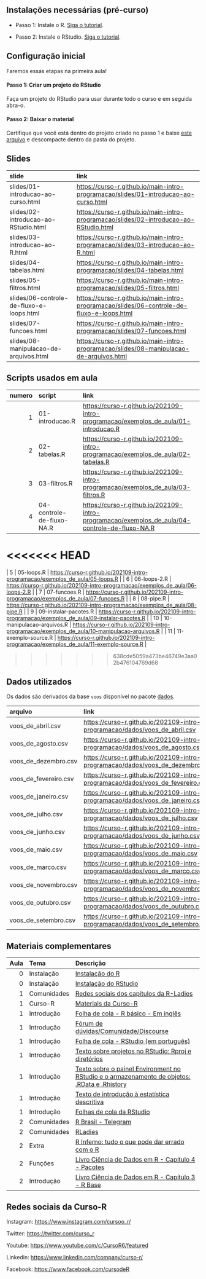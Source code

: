 
<!-- README.md is generated from README.Rmd. Please edit that file -->

## Instalações necessárias (pré-curso)

-   Passo 1: Instale o R. [Siga o
    tutorial](https://livro.curso-r.com/1-1-instalacao-do-r.html).

-   Passo 2: Instale o RStudio. [Siga o
    tutorial](https://livro.curso-r.com/1-2-instalacao-do-rstudio.html).

## Configuração inicial

Faremos essas etapas na primeira aula!

#### Passo 1: Criar um projeto do RStudio

Faça um projeto do RStudio para usar durante todo o curso e em seguida
abra-o.

#### Passo 2: Baixar o material

Certifique que você está dentro do projeto criado no passo 1 e baixe
[este
arquivo](https://github.com/curso-r/main-intro-programacao/raw/master/material_do_curso.zip)
e descompacte dentro da pasta do projeto.

## Slides

| slide                                    | link                                                                                        |
|:-----------------------------------------|:--------------------------------------------------------------------------------------------|
| slides/01-introducao-ao-curso.html       | <https://curso-r.github.io/main-intro-programacao/slides/01-introducao-ao-curso.html>       |
| slides/02-introducao-ao-RStudio.html     | <https://curso-r.github.io/main-intro-programacao/slides/02-introducao-ao-RStudio.html>     |
| slides/03-introducao-ao-R.html           | <https://curso-r.github.io/main-intro-programacao/slides/03-introducao-ao-R.html>           |
| slides/04-tabelas.html                   | <https://curso-r.github.io/main-intro-programacao/slides/04-tabelas.html>                   |
| slides/05-filtros.html                   | <https://curso-r.github.io/main-intro-programacao/slides/05-filtros.html>                   |
| slides/06-controle-de-fluxo-e-loops.html | <https://curso-r.github.io/main-intro-programacao/slides/06-controle-de-fluxo-e-loops.html> |
| slides/07-funcoes.html                   | <https://curso-r.github.io/main-intro-programacao/slides/07-funcoes.html>                   |
| slides/08-manipulacao-de-arquivos.html   | <https://curso-r.github.io/main-intro-programacao/slides/08-manipulacao-de-arquivos.html>   |

## Scripts usados em aula

| numero | script                    | link                                                                                            |
|-------:|:--------------------------|:------------------------------------------------------------------------------------------------|
|      1 | 01-introducao.R           | <https://curso-r.github.io/202109-intro-programacao/exemplos_de_aula/01-introducao.R>           |
|      2 | 02-tabelas.R              | <https://curso-r.github.io/202109-intro-programacao/exemplos_de_aula/02-tabelas.R>              |
|      3 | 03-filtros.R              | <https://curso-r.github.io/202109-intro-programacao/exemplos_de_aula/03-filtros.R>              |
|      4 | 04-controle-de-fluxo-NA.R | <https://curso-r.github.io/202109-intro-programacao/exemplos_de_aula/04-controle-de-fluxo-NA.R> |
<<<<<<< HEAD
=======
|      5 | 05-loops.R                | <https://curso-r.github.io/202109-intro-programacao/exemplos_de_aula/05-loops.R>                |
|      6 | 06-loops-2.R              | <https://curso-r.github.io/202109-intro-programacao/exemplos_de_aula/06-loops-2.R>              |
|      7 | 07-funcoes.R              | <https://curso-r.github.io/202109-intro-programacao/exemplos_de_aula/07-funcoes.R>              |
|      8 | 08-pipe.R                 | <https://curso-r.github.io/202109-intro-programacao/exemplos_de_aula/08-pipe.R>                 |
|      9 | 09-instalar-pacotes.R     | <https://curso-r.github.io/202109-intro-programacao/exemplos_de_aula/09-instalar-pacotes.R>     |
|     10 | 10-manipulacao-arquivos.R | <https://curso-r.github.io/202109-intro-programacao/exemplos_de_aula/10-manipulacao-arquivos.R> |
|     11 | 11-exemplo-source.R       | <https://curso-r.github.io/202109-intro-programacao/exemplos_de_aula/11-exemplo-source.R>       |
>>>>>>> 638cde5059a473be46749e3aa02b476104769d68

## Dados utilizados

Os dados são derivados da base `voos` disponível no pacote
[dados](https://cienciadedatos.github.io/dados/).

| arquivo                 | link                                                                             |
|:------------------------|:---------------------------------------------------------------------------------|
| voos\_de\_abril.csv     | <https://curso-r.github.io/202109-intro-programacao/dados/voos_de_abril.csv>     |
| voos\_de\_agosto.csv    | <https://curso-r.github.io/202109-intro-programacao/dados/voos_de_agosto.csv>    |
| voos\_de\_dezembro.csv  | <https://curso-r.github.io/202109-intro-programacao/dados/voos_de_dezembro.csv>  |
| voos\_de\_fevereiro.csv | <https://curso-r.github.io/202109-intro-programacao/dados/voos_de_fevereiro.csv> |
| voos\_de\_janeiro.csv   | <https://curso-r.github.io/202109-intro-programacao/dados/voos_de_janeiro.csv>   |
| voos\_de\_julho.csv     | <https://curso-r.github.io/202109-intro-programacao/dados/voos_de_julho.csv>     |
| voos\_de\_junho.csv     | <https://curso-r.github.io/202109-intro-programacao/dados/voos_de_junho.csv>     |
| voos\_de\_maio.csv      | <https://curso-r.github.io/202109-intro-programacao/dados/voos_de_maio.csv>      |
| voos\_de\_marco.csv     | <https://curso-r.github.io/202109-intro-programacao/dados/voos_de_marco.csv>     |
| voos\_de\_novembro.csv  | <https://curso-r.github.io/202109-intro-programacao/dados/voos_de_novembro.csv>  |
| voos\_de\_outubro.csv   | <https://curso-r.github.io/202109-intro-programacao/dados/voos_de_outubro.csv>   |
| voos\_de\_setembro.csv  | <https://curso-r.github.io/202109-intro-programacao/dados/voos_de_setembro.csv>  |

## Materiais complementares

| Aula | Tema        | Descrição                                                                                                                                                 |
|-----:|:------------|:----------------------------------------------------------------------------------------------------------------------------------------------------------|
|    0 | Instalação  | [Instalação do R](https://livro.curso-r.com/1-1-instalacao-do-r.html)                                                                                     |
|    0 | Instalação  | [Instalação do RStudio](https://livro.curso-r.com/1-2-instalacao-do-rstudio.html)                                                                         |
|    1 | Comunidades | [Redes sociais dos capítulos da R-Ladies](https://github.com/R-Ladies-Sao-Paulo/RLadies-Brasil/blob/master/README.md)                                     |
|    1 | Curso-R     | [Materiais da Curso-R](https://curso-r.com/material/)                                                                                                     |
|    1 | Introdução  | [Folha de cola - R básico - Em inglês](http://github.com/rstudio/cheatsheets/raw/master/base-r.pdf)                                                       |
|    1 | Introdução  | [Fórum de dúvidas/Comunidade/Discourse](https://discourse.curso-r.com/)                                                                                   |
|    1 | Introdução  | [Folha de cola - RStudio (em português)](https://github.com/rstudio/cheatsheets/raw/master/translations/portuguese/rstudio-IDE-cheatsheet-portuguese.pdf) |
|    1 | Introdução  | [Texto sobre projetos no RStudio: Rproj e diretórios](https://curso-r.github.io/zen-do-r/rproj-dir.html)                                                  |
|    1 | Introdução  | [Texto sobre o painel Environment no RStudio e o armazenamento de objetos: .RData e .Rhistory](https://curso-r.github.io/zen-do-r/rdata-rhistory.html)    |
|    1 | Introdução  | [Texto de introdução à estatística descritiva](https://escoladedados.org/tutoriais/analise-com-estatistica-descritiva-para-leigos/)                       |
|    1 | Introdução  | [Folhas de cola da RStudio](https://www.rstudio.com/resources/cheatsheets/)                                                                               |
|    2 | Comunidades | [R Brasil - Telegram](https://t.me/rbrasiloficial)                                                                                                        |
|    2 | Comunidades | [RLadies](https://github.com/R-Ladies-Sao-Paulo/RLadies-Brasil)                                                                                           |
|    2 | Extra       | [R Inferno: tudo o que pode dar errado com o R](https://www.burns-stat.com/pages/Tutor/R_inferno.pdf)                                                     |
|    2 | Funções     | [Livro Ciência de Dados em R - Capítulo 4 - Pacotes](https://livro.curso-r.com/4-pacotes.html)                                                            |
|    2 | Introdução  | [Livro Ciência de Dados em R - Capítulo 3 - R Base](https://livro.curso-r.com/3-r-base.html)                                                              |

## Redes sociais da Curso-R

Instagram: <https://www.instagram.com/cursoo_r/>

Twitter: <https://twitter.com/curso_r>

Youtube: <https://www.youtube.com/c/CursoR6/featured>

Linkedin: <https://www.linkedin.com/company/curso-r/>

Facebook: <https://www.facebook.com/cursodeR>
